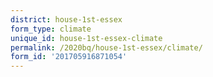 ```yaml
---
district: house-1st-essex
form_type: climate
unique_id: house-1st-essex-climate
permalink: /2020bq/house-1st-essex/climate/
form_id: '201705916871054'
---
```

